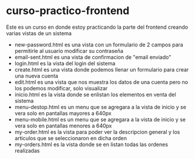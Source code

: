 # curso-practico-frontend
Este es un curso en donde estoy practicando la parte del frontend creando varias vistas de un sistema

- new-password.html es una vista con un formulario de 2 campos para permitirle al usuario modificar su contraseña
- email-sent.html es una vista de confirmacion de "email enviado"
- login.html es la vista del login del sistema
- create.html es una vista donde podemos llenar un formulario para crear una nueva cuenta 
- edit.html es una vista que nos muestra los datos de una cuenta pero no los podemos modificar, solo visualizar
- inicio.html es la vista donde se enlistan los elementos en venta del sistema
- menu-destop.html es un menu que se agregara a la vista de inicio y se vera solo en pantallas mayores a 640px
- menu-mobile.html es un menu que se agregara a la vista de inicio y se vera solo en pantallas menores a 640px
- my-order.html es la vista para poder ver la descripcion general y los articulos que se seleccionaron en dicha orden
- my-orders.html es la vista donde se en listan todas las ordenes realizadas
